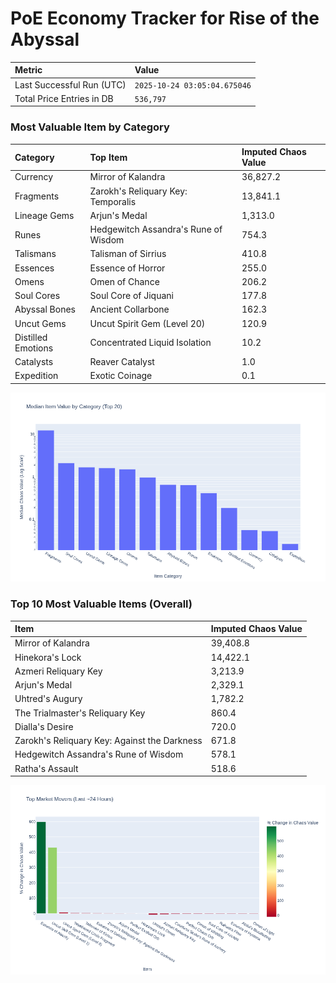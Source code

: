 # PoE Economy Tracker for Rise of the Abyssal

<!-- START_MAINTENANCE -->
| Metric | Value |
|:---|:---|
| Last Successful Run (UTC) | `2025-10-24 03:05:04.675046` |
| Total Price Entries in DB | `536,797` |

<!-- END_MAINTENANCE -->

<!-- START_DATAFRAME_DEBUG -->
<!-- END_DATAFRAME_DEBUG -->

<!-- START_CATEGORY_ANALYSIS -->
### Most Valuable Item by Category
| Category | Top Item | Imputed Chaos Value |
| :--- | :--- | :--- |
| Currency | Mirror of Kalandra | 36,827.2 |
| Fragments | Zarokh's Reliquary Key: Temporalis | 13,841.1 |
| Lineage Gems | Arjun's Medal | 1,313.0 |
| Runes | Hedgewitch Assandra's Rune of Wisdom | 754.3 |
| Talismans | Talisman of Sirrius | 410.8 |
| Essences | Essence of Horror | 255.0 |
| Omens | Omen of Chance | 206.2 |
| Soul Cores | Soul Core of Jiquani | 177.8 |
| Abyssal Bones | Ancient Collarbone | 162.3 |
| Uncut Gems | Uncut Spirit Gem (Level 20) | 120.9 |
| Distilled Emotions | Concentrated Liquid Isolation | 10.2 |
| Catalysts | Reaver Catalyst | 1.0 |
| Expedition | Exotic Coinage | 0.1 |


![Category Analysis Chart](charts/category_analysis.png)
<!-- END_ANALYSIS -->

<!-- START_ANALYSIS -->
### Top 10 Most Valuable Items (Overall)
| Item | Imputed Chaos Value |
| :--- | :--- |
| Mirror of Kalandra | 39,408.8 |
| Hinekora's Lock | 14,422.1 |
| Azmeri Reliquary Key | 3,213.9 |
| Arjun's Medal | 2,329.1 |
| Uhtred's Augury | 1,782.2 |
| The Trialmaster's Reliquary Key | 860.4 |
| Dialla's Desire | 720.0 |
| Zarokh's Reliquary Key: Against the Darkness | 671.8 |
| Hedgewitch Assandra's Rune of Wisdom | 578.1 |
| Ratha's Assault | 518.6 |


![Market Movers Chart](charts/market_movers.png)
<!-- END_ANALYSIS -->

